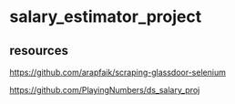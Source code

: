 # salary_estimator_project

## resources
https://github.com/arapfaik/scraping-glassdoor-selenium

https://github.com/PlayingNumbers/ds_salary_proj


